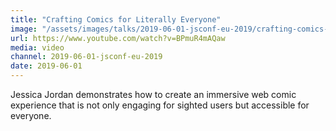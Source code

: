 ```yaml
---
title: "Crafting Comics for Literally Everyone"
image: "/assets/images/talks/2019-06-01-jsconf-eu-2019/crafting-comics-for-literally-everyone.jpg"
url: https://www.youtube.com/watch?v=BPmuR4mAQaw
media: video
channel: 2019-06-01-jsconf-eu-2019
date: 2019-06-01
---
```


Jessica Jordan demonstrates how to create an immersive web comic experience that
is not only engaging for sighted users but accessible for everyone.
